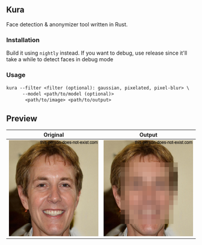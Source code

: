 ## Kura

Face detection & anonymizer tool written in Rust.

### Installation
Build it using `nightly` instead.
If you want to debug, use release since it'll take a 
while to detect faces in debug mode

### Usage
```
kura --filter <filter (optional): gaussian, pixelated, pixel-blur> \
      --model <path/to/model (optional)> 
       <path/to/image> <path/to/output>
```

## Preview

| Original                                      | Output                                            |
|-----------------------------------------------|---------------------------------------------------|
| <img src="../assets/test.png" height="256" /> | <img src="../assets/test_out.png" height="256" /> |
